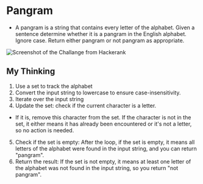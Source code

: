 #  Pangram
- A pangram is a string that contains every letter of the alphabet. Given a sentence determine whether it is a pangram in the English alphabet. Ignore case. Return either pangram or not pangram as appropriate.

![Screenshot of the Challange from Hackerank](screenshot.png)

## My Thinking
1. Use a set to track the alphabet 
2. Convert the input string to lowercase to ensure case-insensitivity.
3. Iterate over the input string
4. Update the set: check if the current character is a letter.
- If it is, remove this character from the set. If the character is not in the set, it either means it has already been encountered or it's not a letter, so no action is needed.
5. Check if the set is empty: After the loop, if the set is empty, it means all letters of the alphabet were found in the input string, and you can return "pangram".
6. Return the result: If the set is not empty, it means at least one letter of the alphabet was not found in the input string, so you return "not pangram".


